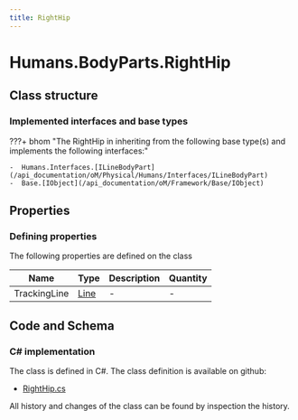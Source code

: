 ```yaml
---
title: RightHip
---
```


# Humans.BodyParts.RightHip



## Class structure

### Implemented interfaces and base types

???+ bhom "The RightHip in inheriting from the following base type(s) and implements the following interfaces:"

    -  Humans.Interfaces.[ILineBodyPart](/api_documentation/oM/Physical/Humans/Interfaces/ILineBodyPart)
    -  Base.[IObject](/api_documentation/oM/Framework/Base/IObject)


## Properties



### Defining properties

The following properties are defined on the class

| Name             | Type             | Description      | Quantity         |
|------------------|------------------|------------------|------------------|
| TrackingLine | [Line](/api_documentation/oM/Dimensional/Geometry/Line) | - | - |


## Code and Schema

### C# implementation

The class is defined in C#. The class definition is available on github:

- [RightHip.cs](https://github.com/BHoM/BHoM/blob/develop/Humans_oM/BodyParts\RightHip.cs)

All history and changes of the class can be found by inspection the history.
